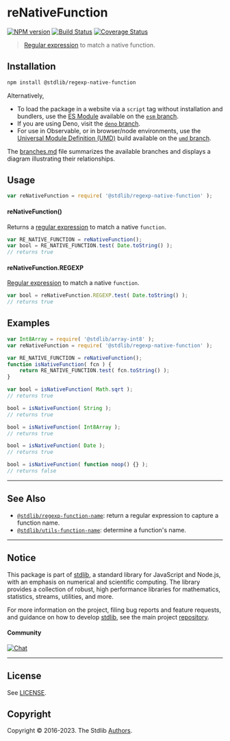<!--

@license Apache-2.0

Copyright (c) 2018 The Stdlib Authors.

Licensed under the Apache License, Version 2.0 (the "License");
you may not use this file except in compliance with the License.
You may obtain a copy of the License at

   http://www.apache.org/licenses/LICENSE-2.0

Unless required by applicable law or agreed to in writing, software
distributed under the License is distributed on an "AS IS" BASIS,
WITHOUT WARRANTIES OR CONDITIONS OF ANY KIND, either express or implied.
See the License for the specific language governing permissions and
limitations under the License.

-->

# reNativeFunction

[![NPM version][npm-image]][npm-url] [![Build Status][test-image]][test-url] [![Coverage Status][coverage-image]][coverage-url] <!-- [![dependencies][dependencies-image]][dependencies-url] -->

> [Regular expression][regexp] to match a native function.

<section class="installation">

## Installation

```bash
npm install @stdlib/regexp-native-function
```

Alternatively,

-   To load the package in a website via a `script` tag without installation and bundlers, use the [ES Module][es-module] available on the [`esm` branch][esm-url].
-   If you are using Deno, visit the [`deno` branch][deno-url].
-   For use in Observable, or in browser/node environments, use the [Universal Module Definition (UMD)][umd] build available on the [`umd` branch][umd-url].

The [branches.md][branches-url] file summarizes the available branches and displays a diagram illustrating their relationships.

</section>

<section class="usage">

## Usage

```javascript
var reNativeFunction = require( '@stdlib/regexp-native-function' );
```

#### reNativeFunction()

Returns a [regular expression][regexp] to match a native `function`.

```javascript
var RE_NATIVE_FUNCTION = reNativeFunction();
var bool = RE_NATIVE_FUNCTION.test( Date.toString() );
// returns true
```

#### reNativeFunction.REGEXP

[Regular expression][regexp] to match a native `function`.

```javascript
var bool = reNativeFunction.REGEXP.test( Date.toString() );
// returns true
```

</section>

<!-- /.usage -->

<section class="examples">

## Examples

<!-- eslint-disable no-restricted-syntax, no-empty-function, stdlib/no-builtin-math -->

<!-- eslint no-undef: "error" -->

```javascript
var Int8Array = require( '@stdlib/array-int8' );
var reNativeFunction = require( '@stdlib/regexp-native-function' );

var RE_NATIVE_FUNCTION = reNativeFunction();
function isNativeFunction( fcn ) {
    return RE_NATIVE_FUNCTION.test( fcn.toString() );
}

var bool = isNativeFunction( Math.sqrt );
// returns true

bool = isNativeFunction( String );
// returns true

bool = isNativeFunction( Int8Array );
// returns true

bool = isNativeFunction( Date );
// returns true

bool = isNativeFunction( function noop() {} );
// returns false
```

</section>

<!-- /.examples -->

<!-- Section for related `stdlib` packages. Do not manually edit this section, as it is automatically populated. -->

<section class="related">

* * *

## See Also

-   <span class="package-name">[`@stdlib/regexp-function-name`][@stdlib/regexp/function-name]</span><span class="delimiter">: </span><span class="description">return a regular expression to capture a function name.</span>
-   <span class="package-name">[`@stdlib/utils-function-name`][@stdlib/utils/function-name]</span><span class="delimiter">: </span><span class="description">determine a function's name.</span>

</section>

<!-- /.related -->

<!-- Section for all links. Make sure to keep an empty line after the `section` element and another before the `/section` close. -->


<section class="main-repo" >

* * *

## Notice

This package is part of [stdlib][stdlib], a standard library for JavaScript and Node.js, with an emphasis on numerical and scientific computing. The library provides a collection of robust, high performance libraries for mathematics, statistics, streams, utilities, and more.

For more information on the project, filing bug reports and feature requests, and guidance on how to develop [stdlib][stdlib], see the main project [repository][stdlib].

#### Community

[![Chat][chat-image]][chat-url]

---

## License

See [LICENSE][stdlib-license].


## Copyright

Copyright &copy; 2016-2023. The Stdlib [Authors][stdlib-authors].

</section>

<!-- /.stdlib -->

<!-- Section for all links. Make sure to keep an empty line after the `section` element and another before the `/section` close. -->

<section class="links">

[npm-image]: http://img.shields.io/npm/v/@stdlib/regexp-native-function.svg
[npm-url]: https://npmjs.org/package/@stdlib/regexp-native-function

[test-image]: https://github.com/stdlib-js/regexp-native-function/actions/workflows/test.yml/badge.svg?branch=main
[test-url]: https://github.com/stdlib-js/regexp-native-function/actions/workflows/test.yml?query=branch:main

[coverage-image]: https://img.shields.io/codecov/c/github/stdlib-js/regexp-native-function/main.svg
[coverage-url]: https://codecov.io/github/stdlib-js/regexp-native-function?branch=main

<!--

[dependencies-image]: https://img.shields.io/david/stdlib-js/regexp-native-function.svg
[dependencies-url]: https://david-dm.org/stdlib-js/regexp-native-function/main

-->

[chat-image]: https://img.shields.io/gitter/room/stdlib-js/stdlib.svg
[chat-url]: https://gitter.im/stdlib-js/stdlib/

[stdlib]: https://github.com/stdlib-js/stdlib

[stdlib-authors]: https://github.com/stdlib-js/stdlib/graphs/contributors

[umd]: https://github.com/umdjs/umd
[es-module]: https://developer.mozilla.org/en-US/docs/Web/JavaScript/Guide/Modules

[deno-url]: https://github.com/stdlib-js/regexp-native-function/tree/deno
[umd-url]: https://github.com/stdlib-js/regexp-native-function/tree/umd
[esm-url]: https://github.com/stdlib-js/regexp-native-function/tree/esm
[branches-url]: https://github.com/stdlib-js/regexp-native-function/blob/main/branches.md

[stdlib-license]: https://raw.githubusercontent.com/stdlib-js/regexp-native-function/main/LICENSE

[regexp]: https://developer.mozilla.org/en-US/docs/Web/JavaScript/Guide/Regular_Expressions

<!-- <related-links> -->

[@stdlib/regexp/function-name]: https://github.com/stdlib-js/regexp-function-name

[@stdlib/utils/function-name]: https://github.com/stdlib-js/utils-function-name

<!-- </related-links> -->

</section>

<!-- /.links -->
